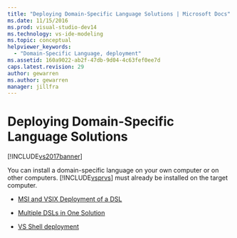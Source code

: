 ```yaml
---
title: "Deploying Domain-Specific Language Solutions | Microsoft Docs"
ms.date: 11/15/2016
ms.prod: visual-studio-dev14
ms.technology: vs-ide-modeling
ms.topic: conceptual
helpviewer_keywords: 
  - "Domain-Specific Language, deployment"
ms.assetid: 160a9022-ab2f-47db-9d04-4c63fef0ee7d
caps.latest.revision: 29
author: gewarren
ms.author: gewarren
manager: jillfra
---
```

# Deploying Domain-Specific Language Solutions
[!INCLUDE[vs2017banner](../includes/vs2017banner.md)]

You can install a domain-specific language on your own computer or on other computers. [!INCLUDE[vsprvs](../includes/vsprvs-md.md)] must already be installed on the target computer.  
  
- [MSI and VSIX Deployment of a DSL](../modeling/msi-and-vsix-deployment-of-a-dsl.md)  
  
- [Multiple DSLs in One Solution](../modeling/multiple-dsls-in-one-solution.md)  
  
- [VS Shell deployment](../modeling/vs-shell-deployment.md)
